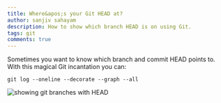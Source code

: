 ```yaml
---
title: Where&apos;s your Git HEAD at?
author: sanjiv sahayam
description: How to show which branch HEAD is on using Git.
tags: git
comments: true
---
```


Sometimes you want to know which branch and commit HEAD points to. With this magical Git incantation you can:

```{.command}
git log --oneline --decorate --graph --all
```

![showing git branches with HEAD](/images/git_head_branch.jpg)